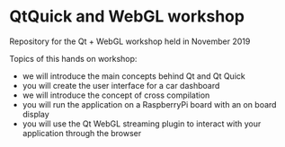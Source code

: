 # QtQuick and WebGL workshop
Repository for the Qt + WebGL workshop held in November 2019

Topics of this hands on workshop:
* we will introduce the main concepts behind Qt and Qt Quick
* you will create the user interface for a car dashboard
* we will introduce the concept of cross compilation
* you will run the application on a RaspberryPi board with an on board display
* you will use the Qt WebGL streaming plugin to interact with your application through the browser
